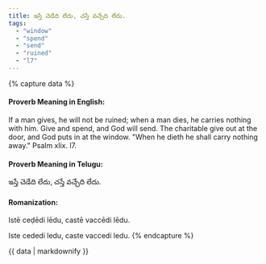 ```yaml
---
title: ఇస్తే చెడేది లేదు, చస్తే వచ్చేది లేదు.
tags:
  - "window"
  - "spend"
  - "send"
  - "ruined"
  - "l7"
---
```


{% capture data %}
#### Proverb Meaning in English:
If a man gives, he will not be ruined; when a man dies, he carries nothing with him.
Give and spend, and God will send.
The charitable give out at the door, and God puts in at the window.
"When he dieth he shall carry nothing away." Psalm xlix. l7.

#### Proverb Meaning in Telugu:
ఇస్తే చెడేది లేదు, చస్తే వచ్చేది లేదు.

#### Romanization:
Istē ceḍēdi lēdu, castē vaccēdi lēdu.

Iste cededi ledu, caste vaccedi ledu.
{% endcapture %}

{{ data | markdownify }}

